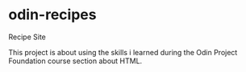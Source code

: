 # odin-recipes
Recipe Site


This project is about using the skills i learned during the Odin Project Foundation course section about HTML.
